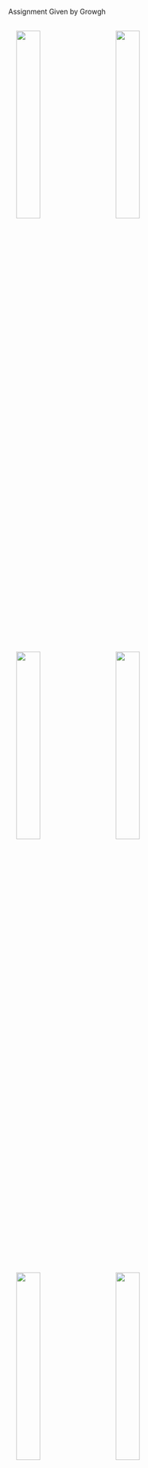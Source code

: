 Assignment Given by Growgh

<img src="https://github.com/thundra0308/Growgh-Assignment/assets/103625079/679496e3-6c52-4720-b2ca-9d5af4b83a64?raw=true" style="width: 31%;margin:16px;" />&nbsp;&nbsp;
<img src="https://github.com/thundra0308/Growgh-Assignment/assets/103625079/03623c92-2dac-45f4-ae97-c01ba514b1ec?raw=true" style="width: 31%;margin:16px;" />&nbsp;&nbsp;
<img src="https://github.com/thundra0308/Growgh-Assignment/assets/103625079/52dcfbb6-4881-4f02-a132-527f60ae5c66?raw=true" style="width: 31%;margin:16px;" />&nbsp;&nbsp;
<img src="https://github.com/thundra0308/Growgh-Assignment/assets/103625079/b3a8ae07-9b20-49f1-8537-c0b4e02aaed1?raw=true" style="width: 31%;margin:16px;" />&nbsp;&nbsp;
<img src="https://github.com/thundra0308/Growgh-Assignment/assets/103625079/01e46275-dcaa-4d95-aed6-06813b5e6144?raw=true" style="width: 31%;margin:16px;" />&nbsp;&nbsp;
<img src="https://github.com/thundra0308/Growgh-Assignment/assets/103625079/a451a848-e31e-4908-a314-b0c38fcbd9ce?raw=true" style="width: 31%;margin:16px;" />&nbsp;&nbsp;
